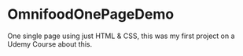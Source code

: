 # OmnifoodOnePageDemo
One single page using just HTML & CSS, this was my first project on a Udemy Course about this. 
